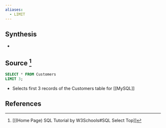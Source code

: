 ```yaml
---
aliases:
  - LIMIT
---
```

## Synthesis
- 
## Source [^1]
```SQL
SELECT * FROM Customers
LIMIT 3;
```
- Selects first 3 records of the Customers table for [[MySQL]]
## References

[^1]: [[(Home Page) SQL Tutorial by W3Schools#SQL Select Top]]